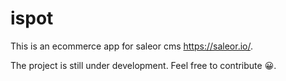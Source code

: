 # ispot

This is an ecommerce app for saleor cms https://saleor.io/.

The project is still under development. Feel free to contribute 😀.
